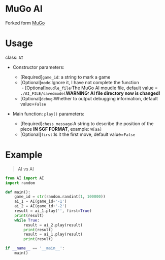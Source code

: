 # MuGo AI
Forked form [MuGo](https://github.com/brilee/MuGo)

# Usage
class: ``AI``  
* Constructor parameters:   
  - [Required]``game_id``: a string to mark a game  
  - [Optional]``mode``:Ignore it, I have not complete the function  
  - [Optional]``moudle_file``:The MuGo AI moudle file, default value = ``./AI_FILE/savedmodel``<b>WARNING: AI file directory now is changed!</b>  
  - [Optional]``debug``:Whether to output debugging information, default value=``False``

* Main function: ``play()`` parameters:
  - [Required]``chess_message``:A string to describe the position of the piece <b>IN SGF FORMAT</b>,
      example: ``W[aa]``
  - [Optional]``first``:Is it the first move, default value=``False``




# Example
> AI vs AI

```python
from AI import AI
import random

def main():
    game_id = str(random.randint(1, 100000))
    ai_1 = AI(game_id+'-1')
    ai_2 = AI(game_id+'-2')
    result = ai_1.play('', first=True)
    print(result)
    while True:
        result = ai_2.play(result)
        print(result)
        result = ai_1.play(result)
        print(result)

if __name__ == '__main__':
    main()

```
